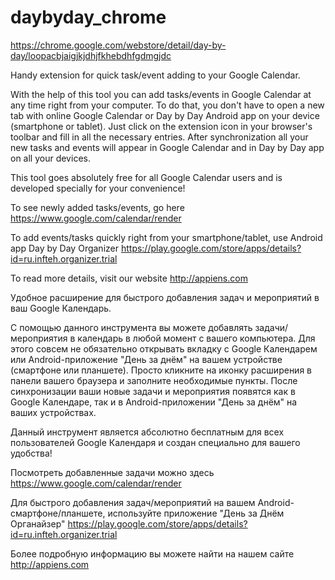 daybyday_chrome
===============
https://chrome.google.com/webstore/detail/day-by-day/loopacbjaigjkjdhjfkhebdhfgdmgjdc

Handy extension for quick task/event adding to your Google Calendar.

With the help of this tool you can add tasks/events in Google Calendar at any time right from your computer. To do that, you don't have to open a new tab with online Google Calendar or Day by Day Android app on your device (smartphone or tablet).
Just click on the extension icon in your browser's toolbar and fill in all the necessary entries.
After synchronization all your new tasks and events will appear in Google Calendar and in Day by Day app on all your devices.

This tool goes absolutely free for all Google Calendar users and is developed specially for your convenience!

To see newly added tasks/events, go here https://www.google.com/calendar/render

To add events/tasks quickly right from your smartphone/tablet, use Android app Day by Day Organizer https://play.google.com/store/apps/details?id=ru.infteh.organizer.trial

To read more details, visit our website http://appiens.com

Удобное расширение для быстрого добавления задач и мероприятий в ваш Google Календарь.

С помощью данного инструмента вы можете добавлять задачи/мероприятия в календарь в любой момент с вашего компьютера. Для этого совсем не обязательно открывать вкладку с Google Календарем или Android-приложение "День за днём" на вашем устройстве (смартфоне или планшете).
Просто кликните на иконку расширения в панели вашего браузера и заполните необходимые пункты.
После синхронизации ваши новые задачи и мероприятия появятся как в Google Календаре, так и в Android-приложении "День за днём" на ваших устройствах.

Данный инструмент является абсолютно бесплатным для всех пользователей Google Календаря и создан специально для вашего удобства!

Посмотреть добавленные задачи можно здесь https://www.google.com/calendar/render

Для быстрого добавления задач/мероприятий на вашем Android-смартфоне/планшете, используйте приложение "День за Днём Органайзер" https://play.google.com/store/apps/details?id=ru.infteh.organizer.trial

Более подробную информацию вы можете найти на нашем сайте http://appiens.com


